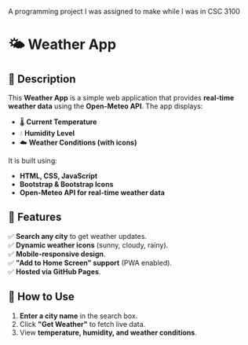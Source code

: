 
A programming project I was assigned to make while I was in CSC 3100

# 🌤 Weather App

## 📌 Description
This **Weather App** is a simple web application that provides **real-time weather data** using the **Open-Meteo API**. The app displays:
- 🌡 **Current Temperature**
- 💧 **Humidity Level**
- ☁️ **Weather Conditions (with icons)**  

It is built using:
- **HTML, CSS, JavaScript**
- **Bootstrap & Bootstrap Icons**
- **Open-Meteo API for real-time weather data**

## 📲 Features
✅ **Search any city** to get weather updates.  
✅ **Dynamic weather icons** (sunny, cloudy, rainy).  
✅ **Mobile-responsive design**.  
✅ **"Add to Home Screen" support** (PWA enabled).  
✅ **Hosted via GitHub Pages**.  

## 🚀 How to Use
1. **Enter a city name** in the search box.
2. Click **"Get Weather"** to fetch live data.
3. View **temperature, humidity, and weather conditions**.

